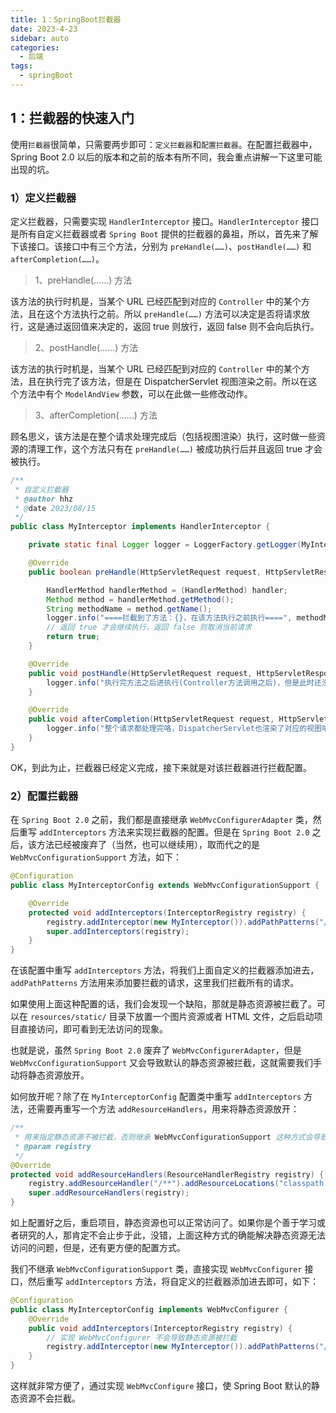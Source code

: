 ```yaml
---
title: 1：SpringBoot拦截器
date: 2023-4-23
sidebar: auto
categories:
  - 后端
tags:
  - springBoot
---
```


## 1：拦截器的快速入门
使用`拦截器`很简单，只需要两步即可：`定义拦截器`和`配置拦截器`。在配置拦截器中，Spring Boot 2.0 以后的版本和之前的版本有所不同，我会重点讲解一下这里可能出现的坑。

### 1）定义拦截器
定义拦截器，只需要实现 `HandlerInterceptor` 接口。`HandlerInterceptor` 接口是所有自定义拦截器或者 `Spring Boot` 提供的拦截器的鼻祖，所以，首先来了解下该接口。该接口中有三个方法，分别为 `preHandle(……)`、`postHandle(……)` 和 `afterCompletion(……)`。

> 1、preHandle(……) 方法  
  
该方法的执行时机是，当某个 URL 已经匹配到对应的 `Controller` 中的某个方法，且在这个方法执行之前。所以 `preHandle(……)` 方法可以决定是否将请求放行，这是通过返回值来决定的，返回 true 则放行，返回 false 则不会向后执行。

> 2、postHandle(……) 方法    

该方法的执行时机是，当某个 URL 已经匹配到对应的 `Controller` 中的某个方法，且在执行完了该方法，但是在 DispatcherServlet 视图渲染之前。所以在这个方法中有个 `ModelAndView` 参数，可以在此做一些修改动作。  

> 3、afterCompletion(……) 方法  

顾名思义，该方法是在整个请求处理完成后（包括视图渲染）执行，这时做一些资源的清理工作，这个方法只有在 `preHandle(……)` 被成功执行后并且返回 true 才会被执行。
```java
/**
 * 自定义拦截器
 * @author hhz
 * @date 2023/08/15
 */
public class MyInterceptor implements HandlerInterceptor {

    private static final Logger logger = LoggerFactory.getLogger(MyInterceptor.class);

    @Override
    public boolean preHandle(HttpServletRequest request, HttpServletResponse response, Object handler) throws Exception {

        HandlerMethod handlerMethod = (HandlerMethod) handler;
        Method method = handlerMethod.getMethod();
        String methodName = method.getName();
        logger.info("====拦截到了方法：{}，在该方法执行之前执行====", methodName);
        // 返回 true 才会继续执行，返回 false 则取消当前请求
        return true;
    }

    @Override
    public void postHandle(HttpServletRequest request, HttpServletResponse response, Object handler, ModelAndView modelAndView) throws Exception {
        logger.info("执行完方法之后进执行(Controller方法调用之后)，但是此时还没进行视图渲染");
    }

    @Override
    public void afterCompletion(HttpServletRequest request, HttpServletResponse response, Object handler, Exception ex) throws Exception {
        logger.info("整个请求都处理完咯，DispatcherServlet也渲染了对应的视图咯，此时我可以做一些清理的工作了");
    }
}
```

OK，到此为止，拦截器已经定义完成，接下来就是对该拦截器进行拦截配置。


### 2）配置拦截器
 
 在 `Spring Boot 2.0` 之前，我们都是直接继承 `WebMvcConfigurerAdapter` 类，然后重写 `addInterceptors` 方法来实现拦截器的配置。但是在 `Spring Boot 2.0` 之后，该方法已经被废弃了（当然，也可以继续用），取而代之的是 `WebMvcConfigurationSupport` 方法，如下：
```java
@Configuration
public class MyInterceptorConfig extends WebMvcConfigurationSupport {

    @Override
    protected void addInterceptors(InterceptorRegistry registry) {
        registry.addInterceptor(new MyInterceptor()).addPathPatterns("/**");
        super.addInterceptors(registry);
    }
}
```
在该配置中重写 `addInterceptors` 方法，将我们上面自定义的拦截器添加进去，`addPathPatterns` 方法用来添加要拦截的请求，这里我们拦截所有的请求。

如果使用上面这种配置的话，我们会发现一个缺陷，那就是静态资源被拦截了。可以在 `resources/static/` 目录下放置一个图片资源或者 HTML 文件，之后启动项目直接访问，即可看到无法访问的现象。

也就是说，虽然 `Spring Boot 2.0` 废弃了 `WebMvcConfigurerAdapter`，但是 `WebMvcConfigurationSupport` 又会导致默认的静态资源被拦截，这就需要我们手动将静态资源放开。

如何放开呢？除了在 `MyInterceptorConfig` 配置类中重写 `addInterceptors` 方法，还需要再重写一个方法 `addResourceHandlers`，用来将静态资源放开：
```java
/**
 * 用来指定静态资源不被拦截，否则继承 WebMvcConfigurationSupport 这种方式会导致静态资源无法直接访问
 * @param registry
 */
@Override
protected void addResourceHandlers(ResourceHandlerRegistry registry) {
    registry.addResourceHandler("/**").addResourceLocations("classpath:/static/");
    super.addResourceHandlers(registry);
}
```
如上配置好之后，重启项目，静态资源也可以正常访问了。如果你是个善于学习或者研究的人，那肯定不会止步于此，没错，上面这种方式的确能解决静态资源无法访问的问题，但是，还有更方便的配置方式。

我们不继承 `WebMvcConfigurationSupport` 类，直接实现 `WebMvcConfigurer` 接口，然后重写 `addInterceptors` 方法，将自定义的拦截器添加进去即可，如下：
```java
@Configuration
public class MyInterceptorConfig implements WebMvcConfigurer {
    @Override
    public void addInterceptors(InterceptorRegistry registry) {
        // 实现 WebMvcConfigurer 不会导致静态资源被拦截
        registry.addInterceptor(new MyInterceptor()).addPathPatterns("/**");
    }
}
```
这样就非常方便了，通过实现 `WebMvcConfigure` 接口，使 Spring Boot 默认的静态资源不会拦截。




